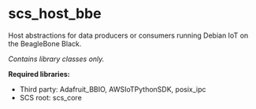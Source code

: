# scs_host_bbe
Host abstractions for data producers or consumers running Debian IoT on the BeagleBone Black.

_Contains library classes only._

**Required libraries:** 

* Third party: Adafruit_BBIO, AWSIoTPythonSDK, posix_ipc
* SCS root: scs_core
